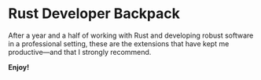 # Rust Developer Backpack

After a year and a half of working with Rust and developing robust software in a professional setting, these are the extensions that have kept me productive—and that I strongly recommend.


**Enjoy!**
